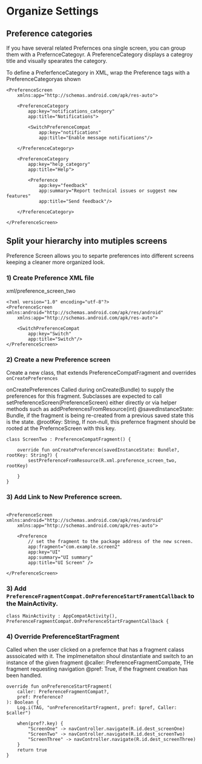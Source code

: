 # Organize Settings
 

## Preference categories
If you have several related Prefernces ona single screen, you can group them with a PrefernceCategoyr. A PreferenceCategory displays a categroy title and visually spearates the category. 

To define a PreferfenceCategory in XML, wrap the Preference tags with a PreferenceCategoryas shown

```
<PreferenceScreen
    xmlns:app="http://schemas.android.com/apk/res-auto">

    <PreferenceCategory
        app:key="notifications_category"
        app:title="Notifications">

        <SwitchPreferenceCompat
            app:key="notifications"
            app:title="Enable message notifications"/>

    </PreferenceCategory>

    <PreferenceCategory
        app:key="help_category"
        app:title="Help">

        <Preference
            app:key="feedback"
            app:summary="Report technical issues or suggest new features"
            app:title="Send feedback"/>

    </PreferenceCategory>

</PreferenceScreen>
```

## Split your hierarchy into mutiples screens
Preference Screen allows you to separte preferences into different screens keeping a cleaner more organized look. 



### 1) Create Preference XML file
xml/preference_screen_two
```
<?xml version="1.0" encoding="utf-8"?>
<PreferenceScreen xmlns:android="http://schemas.android.com/apk/res/android"
    xmlns:app="http://schemas.android.com/apk/res-auto">

    <SwitchPreferenceCompat
        app:key="Switch"
        app:title="Switch"/>
</PreferenceScreen>
```

### 2) Create a new Preference screen
Create a new class, that extends PreferenceCompatFragment and overrides `onCreatePreferences`


onCreatePreferences
Called during onCreate(Bundle) to supply the preferences for this fragment. Subclasses are expected to call setPreferenceScreen(PreferenceScreen) either directly or via helper methods such as addPreferencesFromResource(int)
@savedInstanceState: Bundle, if the fragment is being re-created from a previous saved state this is the state. 
@rootKey: String, If non-null, this prefernce fragment should be rooted at the PrefernceScreen with this key. 

```
class ScreenTwo : PreferenceCompatFragment() {

    override fun onCreatePreference(savedInstanceState: Bundle?, rootKey: String?) {
        sestPreferenceFromResource(R.xml.preference_screen_two, rootKey)
    
    }
}
```

### 3) Add Link to New Preference screen. 
```

<PreferenceScreen xmlns:android="http://schemas.android.com/apk/res/android"
    xmlns:app="http://schemas.android.com/apk/res-auto">

    <Preference
        // set the fragment to the package address of the new screen.
        app:fragment="com.example.screen2"
        app:key="UI"
        app:summary="UI summary"
        app:title="UI Screen" />

</PreferenceScreen>
```

### 3) Add `PreferenceFragmentCompat.OnPreferenceStartFramentCallback` to the MainActivity. 
```
class MainActivity : AppCompatActivity(), PreferenceFragmentCompat.OnPreferenceStartFragmentCallback {
```

### 4) Override PreferenceStartFragment
Called when the user clicked on a prefernce that has a fragment calass asssoicated with it. The implmenetaiton shoul dinstantiate and switch to an instance of the given fragment
@caller: PreferenceFragmentCompate, THe fragment requesting navigation
@pref: True, if the fragment creation has been handled. 
```
override fun onPreferenceStartFragment(
    caller: PreferenceFragmentCompat?,
    pref: Preference?
): Boolean {
    Log.i(TAG, "onPreferenceStartFragment, pref: $pref, Caller: $caller")

    when(pref?.key) {
        "ScreenOne" -> navController.navigate(R.id.dest_screenOne)
        "ScreenTwo" -> navController.navigate(R.id.dest_screenTwo)
        "ScreenThree" -> navController.navigate(R.id.dest_screenThree)
    }
    return true
}
```


